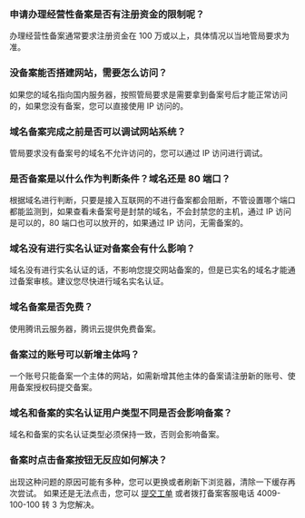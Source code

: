 ### 申请办理经营性备案是否有注册资金的限制呢？
办理经营性备案通常要求注册资金在 100 万或以上，具体情况以当地管局要求为准。

### 没备案能否搭建网站，需要怎么访问？
如果您的域名指向国内服务器，按照管局要求是需要拿到备案号后才能正常访问的，如果您没有备案，您可以直接使用 IP 访问的。

### 域名备案完成之前是否可以调试网站系统？
管局要求没有备案号的域名不允许访问的，您可以通过 IP 访问进行调试。

### 是否备案是以什么作为判断条件？域名还是 80 端口？
根据域名进行判断，只要是接入互联网的不进行备案都会阻断，不管设置哪个端口都能监测到，如果查看未备案号是封禁的域名，不会封禁您的主机，通过 IP 访问是可以的，80 端口也可以放开的，如果通过 IP 访问，无需备案的。

### 域名没有进行实名认证对备案会有什么影响？
域名没有进行实名认证的话，不影响您提交网站备案的，但是已实名的域名才能通过备案审核。建议您尽快进行域名实名认证。

### 域名备案是否免费？
使用腾讯云服务器，腾讯云提供免费备案。

### 备案过的账号可以新增主体吗？
一个账号只能备案一个主体的网站，如需新增其他主体的备案请注册新的账号、使用备案授权码提交备案。

### 域名和备案的实名认证用户类型不同是否会影响备案？
域名和备案的实名认证类型必须保持一致，否则会影响备案。

### 备案时点击备案按钮无反应如何解决？
出现这种问题的原因可能有多种，您可以更换或者刷新下浏览器，清除一下缓存再次尝试。
如果还是无法点击，您可以 [提交工单](https://console.cloud.tencent.com/workorder/category) 或者拨打备案客服电话 4009-100-100 转 3 为您解决。
